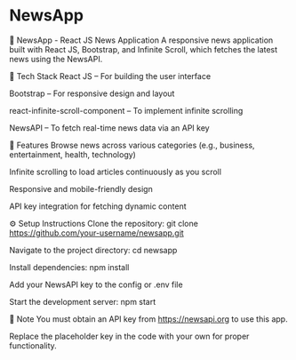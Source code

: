 # NewsApp
📰 NewsApp - React JS News Application
A responsive news application built with React JS, Bootstrap, and Infinite Scroll, which fetches the latest news using the NewsAPI.

🔧 Tech Stack
React JS – For building the user interface

Bootstrap – For responsive design and layout

react-infinite-scroll-component – To implement infinite scrolling

NewsAPI – To fetch real-time news data via an API key

🚀 Features
Browse news across various categories (e.g., business, entertainment, health, technology)

Infinite scrolling to load articles continuously as you scroll

Responsive and mobile-friendly design

API key integration for fetching dynamic content

⚙️ Setup Instructions
Clone the repository:
git clone https://github.com/your-username/newsapp.git

Navigate to the project directory:
cd newsapp

Install dependencies:
npm install

Add your NewsAPI key to the config or .env file

Start the development server:
npm start

📌 Note
You must obtain an API key from https://newsapi.org to use this app.

Replace the placeholder key in the code with your own for proper functionality.
